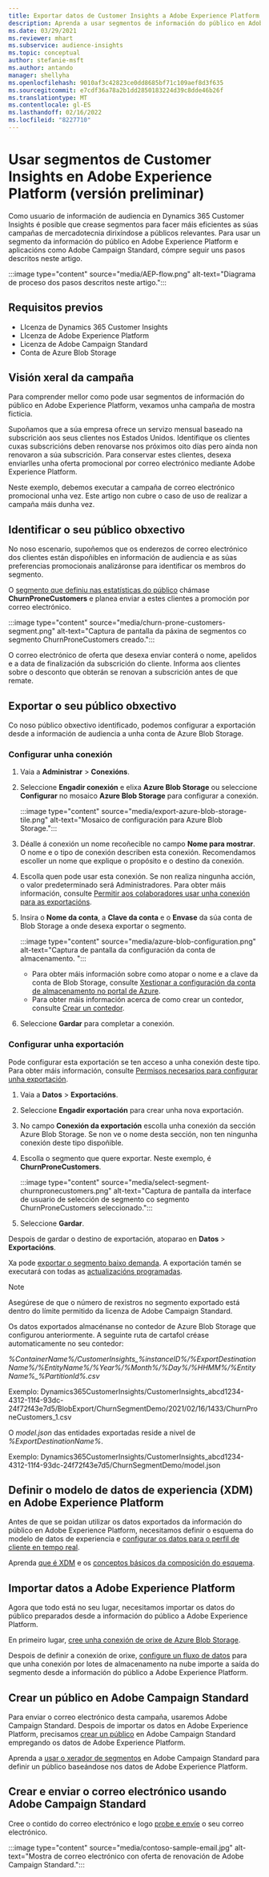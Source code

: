 ```yaml
---
title: Exportar datos de Customer Insights a Adobe Experience Platform
description: Aprenda a usar segmentos de información do público en Adobe Experience Platform.
ms.date: 03/29/2021
ms.reviewer: mhart
ms.subservice: audience-insights
ms.topic: conceptual
author: stefanie-msft
ms.author: antando
manager: shellyha
ms.openlocfilehash: 9010af3c42823ce0dd8685bf71c109aef8d3f635
ms.sourcegitcommit: e7cdf36a78a2b1dd2850183224d39c8dde46b26f
ms.translationtype: MT
ms.contentlocale: gl-ES
ms.lasthandoff: 02/16/2022
ms.locfileid: "8227710"
---
```

# <a name="use-customer-insights-segments-in-adobe-experience-platform-preview"></a>Usar segmentos de Customer Insights en Adobe Experience Platform (versión preliminar)

Como usuario de información de audiencia en Dynamics 365 Customer Insights é posible que crease segmentos para facer máis eficientes as súas campañas de mercadotecnia dirixíndose a públicos relevantes. Para usar un segmento da información do público en Adobe Experience Platform e aplicacións como Adobe Campaign Standard, cómpre seguir uns pasos descritos neste artigo.

:::image type="content" source="media/AEP-flow.png" alt-text="Diagrama de proceso dos pasos descritos neste artigo.":::

## <a name="prerequisites"></a>Requisitos previos

-   LIcenza de Dynamics 365 Customer Insights
-   LIcenza de Adobe Experience Platform
-   Licenza de Adobe Campaign Standard
-   Conta de Azure Blob Storage

## <a name="campaign-overview"></a>Visión xeral da campaña

Para comprender mellor como pode usar segmentos de información do público en Adobe Experience Platform, vexamos unha campaña de mostra ficticia.

Supoñamos que a súa empresa ofrece un servizo mensual baseado na subscrición aos seus clientes nos Estados Unidos. Identifique os clientes cuxas subscricións deben renovarse nos próximos oito días pero aínda non renovaron a súa subscrición. Para conservar estes clientes, desexa enviarlles unha oferta promocional por correo electrónico mediante Adobe Experience Platform.

Neste exemplo, debemos executar a campaña de correo electrónico promocional unha vez. Este artigo non cubre o caso de uso de realizar a campaña máis dunha vez.

## <a name="identify-your-target-audience"></a>Identificar o seu público obxectivo

No noso escenario, supoñemos que os enderezos de correo electrónico dos clientes están dispoñibles en información de audiencia e as súas preferencias promocionais analizáronse para identificar os membros do segmento.

O [segmento que definiu nas estatísticas do público](segments.md) chámase **ChurnProneCustomers** e planea enviar a estes clientes a promoción por correo electrónico.

:::image type="content" source="media/churn-prone-customers-segment.png" alt-text="Captura de pantalla da páxina de segmentos co segmento ChurnProneCustomers creado.":::

O correo electrónico de oferta que desexa enviar conterá o nome, apelidos e a data de finalización da subscrición do cliente. Informa aos clientes sobre o desconto que obterán se renovan a subscrición antes de que remate.

## <a name="export-your-target-audience"></a>Exportar o seu público obxectivo

Co noso público obxectivo identificado, podemos configurar a exportación desde a información de audiencia a unha conta de Azure Blob Storage.

### <a name="configure-a-connection"></a>Configurar unha conexión

1. Vaia a **Administrar** > **Conexións**.

1. Seleccione **Engadir conexión** e elixa **Azure Blob Storage** ou seleccione **Configurar** no mosaico **Azure Blob Storage** para configurar a conexión.

   :::image type="content" source="media/export-azure-blob-storage-tile.png" alt-text="Mosaico de configuración para Azure Blob Storage."::: 

1. Déalle á conexión un nome recoñecible no campo **Nome para mostrar**. O nome e o tipo de conexión describen esta conexión. Recomendamos escoller un nome que explique o propósito e o destino da conexión.

1. Escolla quen pode usar esta conexión. Se non realiza ningunha acción, o valor predeterminado será Administradores. Para obter máis información, consulte [Permitir aos colaboradores usar unha conexión para as exportacións](connections.md#allow-contributors-to-use-a-connection-for-exports).

1. Insira o **Nome da conta**, a **Clave da conta** e o **Envase** da súa conta de Blob Storage a onde desexa exportar o segmento.  
      
   :::image type="content" source="media/azure-blob-configuration.png" alt-text="Captura de pantalla da configuración da conta de almacenamento. "::: 
   
    - Para obter máis información sobre como atopar o nome e a clave da conta de Blob Storage, consulte [Xestionar a configuración da conta de almacenamento no portal de Azure](/azure/storage/common/storage-account-manage).
    - Para obter máis información acerca de como crear un contedor, consulte [Crear un contedor](/azure/storage/blobs/storage-quickstart-blobs-portal#create-a-container).

1. Seleccione **Gardar** para completar a conexión. 

### <a name="configure-an-export"></a>Configurar unha exportación

Pode configurar esta exportación se ten acceso a unha conexión deste tipo. Para obter máis información, consulte [Permisos necesarios para configurar unha exportación](export-destinations.md#set-up-a-new-export).

1. Vaia a **Datos** > **Exportacións**.

1. Seleccione **Engadir exportación** para crear unha nova exportación.

1. No campo **Conexión da exportación** escolla unha conexión da sección Azure Blob Storage. Se non ve o nome desta sección, non ten ningunha conexión deste tipo dispoñible.

1. Escolla o segmento que quere exportar. Neste exemplo, é **ChurnProneCustomers**.

   :::image type="content" source="media/select-segment-churnpronecustomers.png" alt-text="Captura de pantalla da interface de usuario de selección de segmento co segmento ChurnProneCustomers seleccionado.":::

1. Seleccione **Gardar**.

Despois de gardar o destino de exportación, atoparao en **Datos** > **Exportacións**.

Xa pode [exportar o segmento baixo demanda](export-destinations.md#run-exports-on-demand). A exportación tamén se executará con todas as [actualizacións programadas](system.md).

> [!NOTE]
> Asegúrese de que o número de rexistros no segmento exportado está dentro do límite permitido da licenza de Adobe Campaign Standard.

Os datos exportados almacénanse no contedor de Azure Blob Storage que configurou anteriormente. A seguinte ruta de cartafol créase automaticamente no seu contedor:

*%ContainerName%/CustomerInsights_%instanceID%/%ExportDestinationName%/%EntityName%/%Year%/%Month%/%Day%/%HHMM%/%EntityName%_%PartitionId%.csv*

Exemplo: Dynamics365CustomerInsights/CustomerInsights_abcd1234-4312-11f4-93dc-24f72f43e7d5/BlobExport/ChurnSegmentDemo/2021/02/16/1433/ChurnProneCustomers_1.csv

O *model.json* das entidades exportadas reside a nivel de *%ExportDestinationName%*.

Exemplo: Dynamics365CustomerInsights/CustomerInsights_abcd1234-4312-11f4-93dc-24f72f43e7d5/ChurnSegmentDemo/model.json

## <a name="define-experience-data-model-xdm-in-adobe-experience-platform"></a>Definir o modelo de datos de experiencia (XDM) en Adobe Experience Platform

Antes de que se poidan utilizar os datos exportados da información do público en Adobe Experience Platform, necesitamos definir o esquema do modelo de datos de experiencia e [configurar os datos para o perfil de cliente en tempo real](https://experienceleague.adobe.com/docs/experience-platform/profile/tutorials/dataset-configuration.html#tutorials).

Aprenda [que é XDM](https://experienceleague.adobe.com/docs/experience-platform/xdm/home.html) e os [conceptos básicos da composición do esquema](https://experienceleague.adobe.com/docs/experience-platform/xdm/schema/composition.html#schema).

## <a name="import-data-into-adobe-experience-platform"></a>Importar datos a Adobe Experience Platform

Agora que todo está no seu lugar, necesitamos importar os datos do público preparados desde a información do público a Adobe Experience Platform.

En primeiro lugar, [cree unha conexión de orixe de Azure Blob Storage](https://experienceleague.adobe.com/docs/experience-platform/sources/ui-tutorials/create/cloud-storage/blob.html#getting-started).    

Despois de definir a conexión de orixe, [configure un fluxo de datos](https://experienceleague.adobe.com/docs/experience-platform/sources/ui-tutorials/dataflow/cloud-storage.html#ui-tutorials) para que unha conexión por lotes de almacenamento na nube importe a saída do segmento desde a información do público a Adobe Experience Platform.

## <a name="create-an-audience-in-adobe-campaign-standard"></a>Crear un público en Adobe Campaign Standard

Para enviar o correo electrónico desta campaña, usaremos Adobe Campaign Standard. Despois de importar os datos en Adobe Experience Platform, precisamos [crear un público](https://experienceleague.adobe.com/docs/campaign-standard/using/profiles-and-audiences/get-started-profiles-and-audiences.html#permission) en Adobe Campaign Standard empregando os datos de Adobe Experience Platform.


Aprenda a [usar o xerador de segmentos](https://experienceleague.adobe.com/docs/campaign-standard/using/integrating-with-adobe-cloud/adobe-experience-platform/audience-destinations/aep-using-segment-builder.html) en Adobe Campaign Standard para definir un público baseándose nos datos de Adobe Experience Platform.

## <a name="create-and-send-the-email-using-adobe-campaign-standard"></a>Crear e enviar o correo electrónico usando Adobe Campaign Standard

Cree o contido do correo electrónico e logo [probe e envíe](https://experienceleague.adobe.com/docs/campaign-standard/using/testing-and-sending/get-started-sending-messages.html#preparing-and-testing-messages) o seu correo electrónico.

:::image type="content" source="media/contoso-sample-email.jpg" alt-text="Mostra de correo electrónico con oferta de renovación de Adobe Campaign Standard.":::
